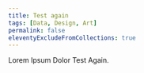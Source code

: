 ```yaml
---
title: Test again
tags: [Data, Design, Art]
permalink: false
eleventyExcludeFromCollections: true
---
```


Lorem Ipsum Dolor Test Again.
